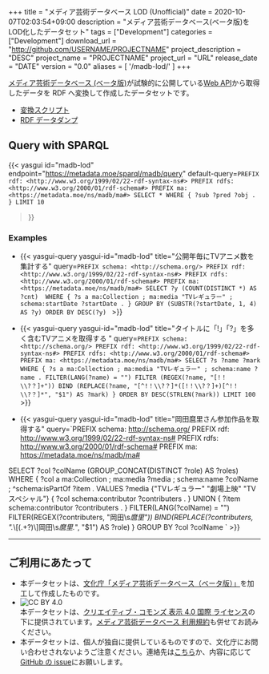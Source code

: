 +++
title = "メディア芸術データベース LOD (Unofficial)"
date = 2020-10-07T02:03:54+09:00
description = "メディア芸術データベース(ベータ版)をLOD化したデータセット"
tags = ["Development"]
categories = ["Development"]
download_url = "http://github.com/USERNAME/PROJECTNAME"
project_description = "DESC"
project_name = "PROJECTNAME"
project_url = "URL"
release_date = "DATE"
version = "0.0"
aliases = [
    '/madb-lod/'
]
+++

[メディア芸術データベース (ベータ版)](https://mediaarts-db.bunka.go.jp/)が試験的に公開している[Web API](https://mediaarts-db.bunka.go.jp/about#anc02)から取得したデータを RDF へ変換して作成したデータセットです。

- [変換スクリプト](https://github.com/Babibubebon/MADB-LOD)
- [RDF データダンプ](./dumps/)

## Query with SPARQL

{{< yasgui id="madb-lod" endpoint="https://metadata.moe/sparql/madb/query"
default-query=`PREFIX rdf: <http://www.w3.org/1999/02/22-rdf-syntax-ns#>
PREFIX rdfs: <http://www.w3.org/2000/01/rdf-schema#>
PREFIX ma: <https://metadata.moe/ns/madb/ma#>
SELECT * WHERE {
  ?sub ?pred ?obj .
} LIMIT 10`
>}}

### Examples
- {{< yasgui-query yasgui-id="madb-lod" title="公開年毎にTVアニメ数を集計する"
query=`PREFIX schema: <http://schema.org/>
PREFIX rdf: <http://www.w3.org/1999/02/22-rdf-syntax-ns#>
PREFIX rdfs: <http://www.w3.org/2000/01/rdf-schema#>
PREFIX ma: <https://metadata.moe/ns/madb/ma#>
SELECT ?y (COUNT(DISTINCT *) AS ?cnt)  WHERE {
  ?s a ma:Collection ;
     ma:media "TVレギュラー" ;
     schema:startDate ?startDate .
}
GROUP BY (SUBSTR(?startDate, 1, 4) AS ?y)
ORDER BY DESC(?y)
` >}}

- {{< yasgui-query yasgui-id="madb-lod" title="タイトルに「!」「?」を多く含むTVアニメを取得する "
query=`PREFIX schema: <http://schema.org/>
PREFIX rdf: <http://www.w3.org/1999/02/22-rdf-syntax-ns#>
PREFIX rdfs: <http://www.w3.org/2000/01/rdf-schema#>
PREFIX ma: <https://metadata.moe/ns/madb/ma#>
SELECT ?s ?name ?mark WHERE {
  ?s a ma:Collection ;
     ma:media "TVレギュラー" ;
     schema:name ?name .
  FILTER(LANG(?name) = "")
  FILTER (REGEX(?name, "[!！\\?？]+"))
  BIND (REPLACE(?name, "[^!！\\?？]*([!！\\?？]+)[^!！\\?？]*", "$1") AS ?mark)
}
ORDER BY DESC(STRLEN(?mark))
LIMIT 100
` >}}

- {{< yasgui-query yasgui-id="madb-lod" title="岡田麿里さん参加作品を取得する"
query=`PREFIX schema: <http://schema.org/>
PREFIX rdf: <http://www.w3.org/1999/02/22-rdf-syntax-ns#>
PREFIX rdfs: <http://www.w3.org/2000/01/rdf-schema#>
PREFIX ma: <https://metadata.moe/ns/madb/ma#>

SELECT
	?col ?colName (GROUP_CONCAT(DISTINCT ?role) AS ?roles)
WHERE {
  ?col a ma:Collection ;
         ma:media ?media ;
         schema:name ?colName ;
         ^schema:isPartOf ?item .
  VALUES ?media {"TVレギュラー" "劇場上映" "TVスペシャル"}
  {
  	?col schema:contributor ?contributers .
  } UNION {
    ?item schema:contributor ?contributers .
  }
  FILTER(LANG(?colName) = "")
  FILTER(REGEX(?contributers, "岡田\\s*麿里"))
  BIND(REPLACE(?contributers, ".*\\[(.+?)\\]岡田\\s*麿里.*", "$1") AS ?role)
}
GROUP BY ?col ?colName
` >}}

---

## ご利用にあたって

- 本データセットは、[文化庁「メディア芸術データベース（ベータ版）」](https://mediaarts-db.bunka.go.jp/)を加工して作成したものです。
- ![CC BY 4.0](https://licensebuttons.net/l/by/4.0/88x31.png)  
  本データセットは、[クリエイティブ・コモンズ 表示 4.0 国際 ライセンス](http://creativecommons.org/licenses/by/4.0/)の下に提供されています。[メディア芸術データベース 利用規約](https://mediaarts-db.bunka.go.jp/user_terms)も併せてお読みください。
- 本データセットは、個人が独自に提供しているものですので、文化庁にお問い合わせされないようご注意ください。連絡先は[こちら](https://babibubebo.org/about/contact/)か、内容に応じて[GitHub の issue](https://github.com/Babibubebon/MADB-LOD/issues)にお願いします。
